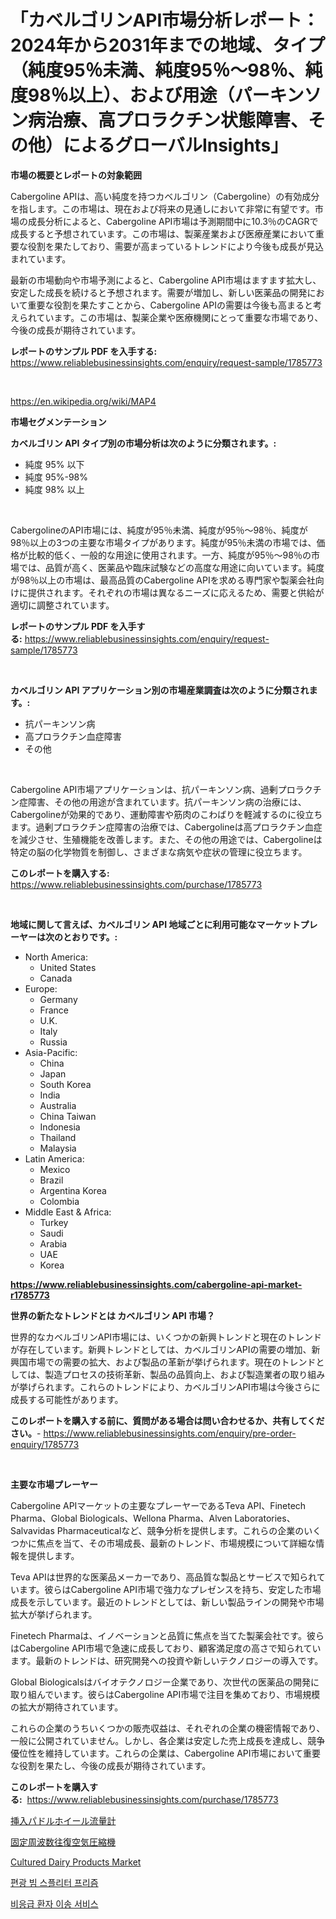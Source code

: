 <p><h1>「カベルゴリンAPI市場分析レポート：2024年から2031年までの地域、タイプ（純度95％未満、純度95％～98％、純度98％以上）、および用途（パーキンソン病治療、高プロラクチン状態障害、その他）によるグローバルInsights」</h1></p><p><strong>市場の概要とレポートの対象範囲</strong></p>
<p><p>Cabergoline APIは、高い純度を持つカベルゴリン（Cabergoline）の有効成分を指します。この市場は、現在および将来の見通しにおいて非常に有望です。市場の成長分析によると、Cabergoline API市場は予測期間中に10.3％のCAGRで成長すると予想されています。この市場は、製薬産業および医療産業において重要な役割を果たしており、需要が高まっているトレンドにより今後も成長が見込まれています。</p><p>最新の市場動向や市場予測によると、Cabergoline API市場はますます拡大し、安定した成長を続けると予想されます。需要が増加し、新しい医薬品の開発において重要な役割を果たすことから、Cabergoline APIの需要は今後も高まると考えられています。この市場は、製薬企業や医療機関にとって重要な市場であり、今後の成長が期待されています。</p></p>
<p><strong>レポートのサンプル PDF を入手する:</strong> <a href="https://www.reliablebusinessinsights.com/enquiry/request-sample/1785773">https://www.reliablebusinessinsights.com/enquiry/request-sample/1785773</a></p>
<p>&nbsp;</p>
<p><a href="https://en.wikipedia.org/wiki/MAP4">https://en.wikipedia.org/wiki/MAP4</a></p>
<p><strong>市場セグメンテーション</strong></p>
<p><strong>カベルゴリン API タイプ別の市場分析は次のように分類されます。:</strong></p>
<p><ul><li>純度 95% 以下</li><li>純度 95%-98%</li><li>純度 98% 以上</li></ul></p>
<p>&nbsp;</p>
<p><p>CabergolineのAPI市場には、純度が95％未満、純度が95％〜98％、純度が98％以上の3つの主要な市場タイプがあります。純度が95％未満の市場では、価格が比較的低く、一般的な用途に使用されます。一方、純度が95％〜98％の市場では、品質が高く、医薬品や臨床試験などの高度な用途に向いています。純度が98％以上の市場は、最高品質のCabergoline APIを求める専門家や製薬会社向けに提供されます。それぞれの市場は異なるニーズに応えるため、需要と供給が適切に調整されています。</p></p>
<p><strong>レポートのサンプル PDF を入手する:</strong>&nbsp;<a href="https://www.reliablebusinessinsights.com/enquiry/request-sample/1785773">https://www.reliablebusinessinsights.com/enquiry/request-sample/1785773</a></p>
<p>&nbsp;</p>
<p><strong> カベルゴリン API アプリケーション別の市場産業調査は次のように分類されます。:</strong></p>
<p><ul><li>抗パーキンソン病</li><li>高プロラクチン血症障害</li><li>その他</li></ul></p>
<p>&nbsp;</p>
<p><p>Cabergoline API市場アプリケーションは、抗パーキンソン病、過剰プロラクチン症障害、その他の用途が含まれています。抗パーキンソン病の治療には、Cabergolineが効果的であり、運動障害や筋肉のこわばりを軽減するのに役立ちます。過剰プロラクチン症障害の治療では、Cabergolineは高プロラクチン血症を減少させ、生殖機能を改善します。また、その他の用途では、Cabergolineは特定の脳の化学物質を制御し、さまざまな病気や症状の管理に役立ちます。</p></p>
<p><strong>このレポートを購入する:</strong>&nbsp; <a href="https://www.reliablebusinessinsights.com/purchase/1785773">https://www.reliablebusinessinsights.com/purchase/1785773</a></p>
<p>&nbsp;</p>
<p><strong>地域に関して言えば、カベルゴリン API 地域ごとに利用可能なマーケットプレーヤーは次のとおりです。:</strong></p>
<p><ul>
    <li>
        North America:
        <ul>
            <li>United States</li>
            <li>Canada</li>
        </ul>
    </li>
    <li>
        Europe:
        <ul>
            <li>Germany</li>
            <li>France</li>
            <li>U.K.</li>
            <li>Italy</li>
            <li>Russia</li>
        </ul>
    </li>
    <li>
        Asia-Pacific:
        <ul>
            <li>China</li>
            <li>Japan</li>
            <li>South Korea</li>
            <li>India</li>
            <li>Australia</li>
            <li>China Taiwan</li>
            <li>Indonesia</li>
            <li>Thailand</li>
            <li>Malaysia</li>
        </ul>
    </li>
    <li>
        Latin America:
        <ul>
            <li>Mexico</li>
            <li>Brazil</li>
            <li>Argentina Korea</li>
            <li>Colombia</li>
        </ul>
    </li>
    <li>
        Middle East & Africa:
        <ul>
            <li>Turkey</li>
            <li>Saudi</li>
            <li>Arabia</li>
            <li>UAE</li>
            <li>Korea</li>
        </ul>
    </li>
    </ul></p>
<p><strong><a href="https://www.reliablebusinessinsights.com/cabergoline-api-market-r1785773">https://www.reliablebusinessinsights.com/cabergoline-api-market-r1785773</a></strong>&nbsp;</p>
<p><strong>世界の新たなトレンドとは カベルゴリン API 市場？</strong></p>
<p><p>世界的なカベルゴリンAPI市場には、いくつかの新興トレンドと現在のトレンドが存在しています。新興トレンドとしては、カベルゴリンAPIの需要の増加、新興国市場での需要の拡大、および製品の革新が挙げられます。現在のトレンドとしては、製造プロセスの技術革新、製品の品質向上、および製造業者の取り組みが挙げられます。これらのトレンドにより、カベルゴリンAPI市場は今後さらに成長する可能性があります。</p></p>
<p><strong>このレポートを購入する前に、質問がある場合は問い合わせるか、共有してください。</strong>- <a href="https://www.reliablebusinessinsights.com/enquiry/pre-order-enquiry/1785773">https://www.reliablebusinessinsights.com/enquiry/pre-order-enquiry/1785773</a></p>
<p>&nbsp;</p>
<p><strong>主要な市場プレーヤー</strong></p>
<p><p>Cabergoline APIマーケットの主要なプレーヤーであるTeva API、Finetech Pharma、Global Biologicals、Wellona Pharma、Alven Laboratories、Salvavidas Pharmaceuticalなど、競争分析を提供します。これらの企業のいくつかに焦点を当て、その市場成長、最新のトレンド、市場規模について詳細な情報を提供します。</p><p>Teva APIは世界的な医薬品メーカーであり、高品質な製品とサービスで知られています。彼らはCabergoline API市場で強力なプレゼンスを持ち、安定した市場成長を示しています。最近のトレンドとしては、新しい製品ラインの開発や市場拡大が挙げられます。</p><p>Finetech Pharmaは、イノベーションと品質に焦点を当てた製薬会社です。彼らはCabergoline API市場で急速に成長しており、顧客満足度の高さで知られています。最新のトレンドは、研究開発への投資や新しいテクノロジーの導入です。</p><p>Global Biologicalsはバイオテクノロジー企業であり、次世代の医薬品の開発に取り組んでいます。彼らはCabergoline API市場で注目を集めており、市場規模の拡大が期待されています。</p><p>これらの企業のうちいくつかの販売収益は、それぞれの企業の機密情報であり、一般に公開されていません。しかし、各企業は安定した売上成長を達成し、競争優位性を維持しています。これらの企業は、Cabergoline API市場において重要な役割を果たし、今後の成長が期待されています。</p></p>
<p><strong>このレポートを購入する:</strong>&nbsp;&nbsp;<a href="https://www.reliablebusinessinsights.com/purchase/1785773">https://www.reliablebusinessinsights.com/purchase/1785773</a></p>
<p><p><a href="https://github.com/TerrellConn/Market-Research-Report-List-1/blob/main/9464796153051.md">挿入パドルホイール流量計</a></p><p><a href="https://github.com/RandallRunte2023/Market-Research-Report-List-1/blob/main/9450774153052.md">固定周波数往復空気圧縮機</a></p><p><a href="https://github.com/zcbxbnir25/Market-Research-Report-List-1/blob/main/cultured-dairy-products-market.md">Cultured Dairy Products Market</a></p><p><a href="https://github.com/Marcosoenrt565736/Market-Research-Report-List-1/blob/main/2175271163500.md">편광 빔 스플리터 프리즘</a></p><p><a href="https://github.com/romeshmittrochakma11/Market-Research-Report-List-1/blob/main/7707280163501.md">비응급 환자 이송 서비스</a></p></p>